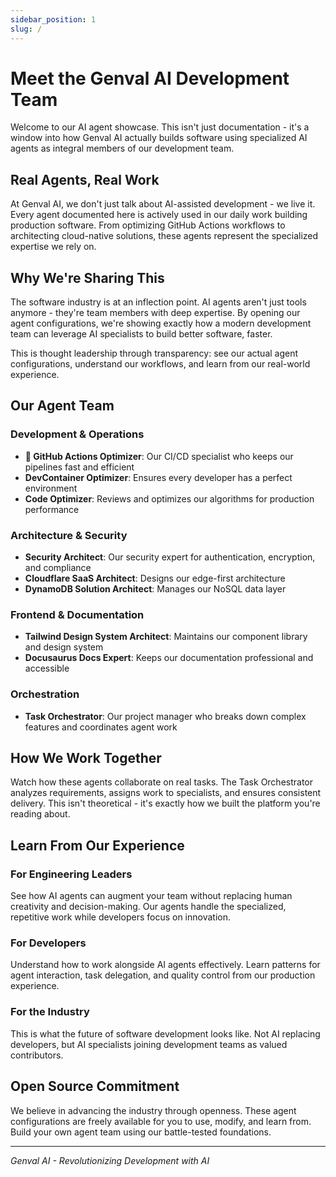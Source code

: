 ```yaml
---
sidebar_position: 1
slug: /
---
```


# Meet the Genval AI Development Team

Welcome to our AI agent showcase. This isn't just documentation - it's a window into how Genval AI actually builds software using specialized AI agents as integral members of our development team.

## Real Agents, Real Work

At Genval AI, we don't just talk about AI-assisted development - we live it. Every agent documented here is actively used in our daily work building production software. From optimizing GitHub Actions workflows to architecting cloud-native solutions, these agents represent the specialized expertise we rely on.

## Why We're Sharing This

The software industry is at an inflection point. AI agents aren't just tools anymore - they're team members with deep expertise. By opening our agent configurations, we're showing exactly how a modern development team can leverage AI specialists to build better software, faster.

This is thought leadership through transparency: see our actual agent configurations, understand our workflows, and learn from our real-world experience.

## Our Agent Team

### Development & Operations
- **🐙 GitHub Actions Optimizer**: Our CI/CD specialist who keeps our pipelines fast and efficient
- **DevContainer Optimizer**: Ensures every developer has a perfect environment
- **Code Optimizer**: Reviews and optimizes our algorithms for production performance

### Architecture & Security
- **Security Architect**: Our security expert for authentication, encryption, and compliance
- **Cloudflare SaaS Architect**: Designs our edge-first architecture
- **DynamoDB Solution Architect**: Manages our NoSQL data layer

### Frontend & Documentation
- **Tailwind Design System Architect**: Maintains our component library and design system
- **Docusaurus Docs Expert**: Keeps our documentation professional and accessible

### Orchestration
- **Task Orchestrator**: Our project manager who breaks down complex features and coordinates agent work

## How We Work Together

Watch how these agents collaborate on real tasks. The Task Orchestrator analyzes requirements, assigns work to specialists, and ensures consistent delivery. This isn't theoretical - it's exactly how we built the platform you're reading about.

## Learn From Our Experience

### For Engineering Leaders
See how AI agents can augment your team without replacing human creativity and decision-making. Our agents handle the specialized, repetitive work while developers focus on innovation.

### For Developers
Understand how to work alongside AI agents effectively. Learn patterns for agent interaction, task delegation, and quality control from our production experience.

### For the Industry
This is what the future of software development looks like. Not AI replacing developers, but AI specialists joining development teams as valued contributors.

## Open Source Commitment

We believe in advancing the industry through openness. These agent configurations are freely available for you to use, modify, and learn from. Build your own agent team using our battle-tested foundations.

---

*Genval AI - Revolutionizing Development with AI*